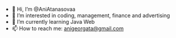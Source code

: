 - 👋 Hi, I’m @AniAtanasovaa
- 👀 I’m interested in coding, management, finance and advertising 
- 🌱 I’m currently learning Java Web
- 📫 How to reach me: anigeorgata@gmail.com

<!---
AniAtanasovaa/AniAtanasovaa is a ✨ special ✨ repository because its `README.md` (this file) appears on your GitHub profile.
You can click the Preview link to take a look at your changes.
--->
